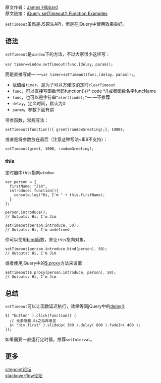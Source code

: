 原文作者：[James Hibbard](http://www.sitepoint.com/author/jhibbard/)<br/>
原文链接：[jQuery setTimeout() Function Examples](http://www.sitepoint.com/jquery-settimeout-function-examples/)

`setTimeout`虽然是JS原生API，但是在jQuery中使用效果良好。

## 语法
`setTimeout`是`window`下的方法，不过大家很少这样写：
````
var timer=window.setTimeout(func,[delay，param]);
````
而是直接写成— —`var timer=setTimeout(func,[delay，param]);`。

* 赋值给`timer`，是为了可以方便取消定时`clearTimeout`
* `func`，可以直接写函数代码function(){/* code */}或者函数名字funcName
* `func`，也可以是字符串`“alert(code);”`— —不推荐
* `delay`，定义时间，默认为0
* `param`，参数下面有讲

带参函数，常规写法：
````
setTimeout(function(){ greet(randomGreeting);}, 1000);
````
或者是将参数放在最后（注意这种写法<IE9不支持）：
````
setTimeout(greet, 1000, randomGreeting);
````

### this
定时器中`this`指向`window`:
````
var person = {
  firstName: "Jim",
  introduce: function(){
    console.log("Hi, I'm " + this.firstName);
  }
};
 
person.introduce();
// Outputs: Hi, I'm Jim
 
setTimeout(person.introduce, 50);
// Outputs: Hi, I'm undefined
````
你可以使用[bind](https://developer.mozilla.org/en-US/docs/Web/JavaScript/Reference/Global_Objects/Function/bind)函数，来让`this`指向对象。
````
setTimeout(person.introduce.bind(person), 50);
// Outputs: Hi, I'm Jim
````
或者使用jQuery中的[$.proxy](http://api.jquery.com/jQuery.proxy/)方法来设置
````
setTimeout($.proxy(person.introduce, person), 50);
// Outputs: Hi, I'm Jim
````

## 总结
`setTimeout`可以让函数延迟执行，效果等同jQuery中的[delay()](https://api.jquery.com/delay/)
````
$( "button" ).click(function() {
  // 元素隐藏.8s之后再渐显
  $( "div.first" ).slideUp( 300 ).delay( 800 ).fadeIn( 400 );
});
````
如果需要一直运行定时器，推荐`setInterval`。

## 更多
[sitepoint论坛](http://community.sitepoint.com/)<br/>
[stackoverflow论坛](http://stackoverflow.com/)